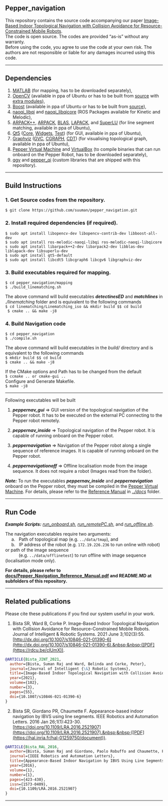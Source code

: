 ## Pepper_navigation

This repository contains the source code accompanying our paper [Image-Based Indoor Topological Navigation with Collision Avoidance for Resource-Constrained Mobile Robots](https://dx.doi.org/10.1007/s10846-021-01390-6).  
The code is open source. The codes are provided “as-is” without any warranty.  
Before using the code, you agree to use the code at your own risk. The authors are not responsible or liable for any damages incurred using this code.

----------------------------------------------------------------------------------------------------------------------------------------------------------------------------------
## Dependencies
1. [MATLAB](https://au.mathworks.com/products/matlab.html) (for mapping, has to be downloaded separately),
2. [OpenCV](https://opencv.org/) (available in ppa of Ubuntu or has to be built from [source](https://github.com/opencv/opencv.git) with [extra modules](https://github.com/opencv/opencv_contrib.git)),
3. [Boost](https://www.boost.org/) (available in ppa of Ubuntu or has to be built from [source](https://github.com/boostorg/boost/tree/boost-1.65.1)),
4. [naoqi_libqi](http://wiki.ros.org/naoqi_libqi) and [naoqi_libqicore](http://wiki.ros.org/naoqi_libqicore) (ROS Packages available for Kinetic and Melodic),
5. [ARPACK++](http://www.ime.unicamp.br/~chico/arpack++/), [ARPACK](https://www.caam.rice.edu/software/ARPACK/), [BLAS](http://www.netlib.org/blas/), [LAPACK](http://www.netlib.org/lapack/), and [SuperLU](https://portal.nersc.gov/project/sparse/superlu/) (for line segment matching, available in ppa of Ubuntu),
6. [Qt5](https://doc.qt.io/qt-5/index.html) ([Core](https://doc.qt.io/qt-5/qtcore-index.html), [Widgets](https://doc.qt.io/qt-5/qtwidgets-index.html), [Test](https://doc.qt.io/qt-5/qttest-index.html)) (for GUI, available in ppa of Ubuntu),
7. [Graphviz](https://graphviz.org/) ([GVC](https://graphviz.org/pdf/gvc.3.pdf), [CGRAPH](https://graphviz.org/pdf/cgraph.3.pdf), [CDT](https://graphviz.org/pdf/cdt.3.pdf)) (for visualising topological graph, available in ppa of Ubuntu),
8. [Pepper Virtual Machine](https://bitbucket.org/pepper_qut/virtual-machine.git) and [VirtualBox](https://www.virtualbox.org) (to compile binaries that can run onboard on the Pepper Robot, has to be downloaded separately),
9. [qgv](https://github.com/suuman/pepper_navigation/tree/main/qgv) and [pepper_qi](https://github.com/suuman/pepper_navigation/tree/main/pepper_qi) (custom libraries that are shipped with this repository).

----------------------------------------------------------------------------------------------------------------------------------------------------------------------------------

## Build Instructions

### 1. Get Source codes from the repository. 
   `$ git clone https://github.com/suuman/pepper_navigation.git`

### 2. Install required dependencies (if required).
`$ sudo apt install libopencv-dev libopencv-contrib-dev libboost-all-dev`  
`$ sudo apt install ros-melodic-naoqi-libqi ros-melodic-naoqi-libqicore`  
`s sudo apt install libarpack++2-dev libarpack2-dev libblas-dev liblapack-dev libsuperlu-dev`  
`$ sudo apt install qt5-default`  
`$ sudo apt install libcdt5 libcgraph6 libcgv6 libgraphviz-dev`

### 3. Build executables required for mapping.
  `$ cd pepper_navigation/mapping`  
  `$ ./build_linematching.sh`

  The above command will build executables ***detectinesED*** and ***matchlines*** in *./linematching* folder and is equivalent to the following commands  
   `$ cd linematching/Linematching_iso && mkdir build $$ cd build`  
  ` $ cmake .. && make -j8`
### 4. Build Navigation code
`$ cd pepper_navigation`  
`$ ./compile.sh`  

   The above command will build executables in the *build/* directory and is equivalent to the following commands  
   `$ mkdir build $$ cd build`  
   `$ cmake .. && make -j8`  

   If the CMake options and Path has to be changed from the default  
	`$ ccmake .. or cmake-gui ..`   
  Configure and Generate Makefile.  
    `$ make -j8`
  
_______________________________________________________________________________________________________________________________________________________________________________________________________

  Following executables will be built  
 
1. ***peppernav_gui*** => GUI version of the topological navigation of the Pepper robot. It has to be executed on the external PC connecting to the Pepper robot remotely.  

2. ***peppernav_inside*** => Topological navigation of the Pepper robot. It is capable of running onboard on the Pepper robot.  

3. ***peppernavigation*** => Navigation of the Pepper robot along a single sequence of reference images. It is capable of running onboard on the Pepper robot.  

4. ***peppernavigationoff*** => Offline localisation mode from the image sequence. It does not require a robot (Images read from the folder).  

***Note:*** To run the executables ***peppernav_inside*** and ***peppernavigation*** onboard on the Pepper robot, they must be compiled in the [Pepper Virtual Machine](https://bitbucket.org/pepper_qut/virtual-machine.git). For details, please refer to the [Reference Manual](https://github.com/suuman/pepper_navigation/tree/main/docs/Pepper_Navigation_Reference_Manual.pdf) in [*../docs*](https://github.com/suuman/pepper_navigation/tree/main/docs) folder.

----------------------------------------------------------------------------------------------------------------------------------------------------------------------------------

## Run Code 
***Example Scripts:*** [*run_onboard.sh*](https://github.com/suuman/pepper_navigation/blob/main/run_onboard.sh), [*run_remotePC.sh*](https://github.com/suuman/pepper_navigation/blob/main/run_remotePC.sh), and [*run_offline.sh*](https://github.com/suuman/pepper_navigation/blob/main/run_offline.sh).    

The navigation executables require two arguments:  
&nbsp;&nbsp;&nbsp;&nbsp; a. &nbsp; Path of topological map (e.g. `../data/tmap`), and   
&nbsp;&nbsp;&nbsp;&nbsp; b. &nbsp; IP address of the robot (e.g. `172.19.226.236` to run online with robot) or path of the image sequence  
&nbsp;&nbsp;&nbsp;&nbsp;&nbsp;&nbsp;&nbsp;&nbsp;&nbsp;&nbsp; (e.g. `../data/offlinetest`) to run offline with image sequence (localisation mode only). 


**For details, please refer to [docs/Pepper_Navigation_Reference_Manual.pdf](https://github.com/suuman/pepper_navigation/tree/main/docs/Pepper_Navigation_Reference_Manual.pdf) and README.MD at subfolders of this repository.**

----------------------------------------------------------------------------------------------------------------------------------------------------------------------------------

## Related publications
Please cite these publications if you find our system useful in your work.

 1. Bista SR, Ward B, Corke P. Image-Based Indoor Topological Navigation with Collision Avoidance for Resource-Constrained Mobile Robots. Journal of Intelligent & Robotic Systems. 2021 June 3;102(3):55. [http://dx.doi.org/10.1007/s10846-021-01390-6](http://dx.doi.org/10.1007/s10846-021-01390-6).&nbsp;&nbsp;([PDF](https://rdcu.be/clUmX)).  
```bibtex
@ARTICLE{Bista_JINT_2021,  
  author={Bista, Suman Raj and Ward, Belinda and Corke, Peter},  
  journal={Journal of Intelligent {\&} Robotic Systems},   
  title={Image-Based Indoor Topological Navigation with Collision Avoidance for Resource-Constrained Mobile Robots},   
  year={2021},  
  volume={102},  
  number={3},  
  pages={55},  
  doi={10.1007/s10846-021-01390-6}
}
```

2. Bista SR, Giordano PR, Chaumette F. Appearance-based indoor navigation by IBVS using line segments. IEEE Robotics and Automation Letters. 2016 Jan 26;1(1):423-30. [https://doi.org/10.1109/LRA.2016.2521907](https://doi.org/10.1109/LRA.2016.2521907).&nbsp;&nbsp;([PDF](https://hal.inria.fr/hal-01259750/document)).   
```bibtex
@ARTICLE{Bista_RAL_2016,  
  author={Bista, Suman Raj and Giordano, Paolo Robuffo and Chaumette, François},  
  journal={IEEE Robotics and Automation Letters},   
  title={Appearance-Based Indoor Navigation by IBVS Using Line Segments},   
  year={2016},  
  volume={1},  
  number={1},  
  pages={423-430},  
  issn={1573-0409},  
  doi={10.1109/LRA.2016.2521907}
}
```

----------------------------------------------------------------------------------------------------------------------------------------------------------------------------------
###
